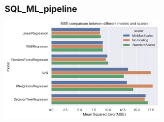 # SQL_ML_pipeline
![Model comparison](https://github.com/calony/SQL_ML_pipeline/blob/main/model_comparison.png)
